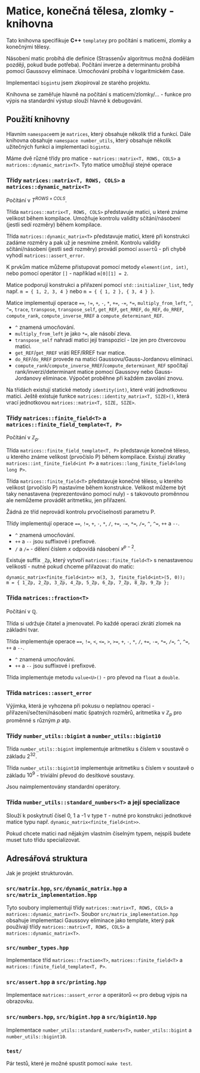 # Matice, konečná tělesa, zlomky - knihovna

Tato knihovna specifikuje **C++** `template`y pro počítání s maticemi, zlomky a konečnými tělesy.

Násobení matic probíhá dle definice (Strassenův algoritmus možná dodělám později, pokud bude potřeba).
Počítání inverze a determinantu probíhá pomocí Gaussovy eliminace.
Umocňování probíhá v logaritmickém čase.

Implementaci `bigint`u jsem zkopíroval ze starého projektu.

Knihovna se zaměřuje hlavně na počítání s maticem/zlomky/... - funkce pro výpis na standardní výstup slouží hlavně k debugování.

## Použití knihovny

Hlavním `namespace`em je `matrices`, který obsahuje několik tříd a funkcí.
Dále knihovna obsahuje `namespace number_utils`, který obsahuje několik užitečných funkcí a implementaci `bigint`u.

Máme dvě různé třídy pro matice - `matrices::matrix<T, ROWS, COLS>` a `matrices::dynamic_matrix<T>`.
Tyto matice umožňují stejné operace

### Třídy `matrices::matrix<T, ROWS, COLS>` a `matrices::dynamic_matrix<T>`

Počítání v $T^{ROWS\times COLS}$.

Třída `matrices::matrix<T, ROWS, COLS>` představuje matici, u které známe velikost během kompilace.
Umožňuje kontrolu validity sčítání/násobení (jestli sedí rozměry) během kompilace.

Třída `matrices::dynamic_matrix<T>` představuje matici, které při konstrukci zadáme rozměry a pak už je nesmíme změnit.
Kontrolu validity sčítání/násobení (jestli sedí rozměry) provádí pomocí `assert`ů - při chybě vyhodí `matrices::assert_error`.

K prvkům matice můžeme přistupovat pomocí metody `element(int, int)`, nebo pomocí operátor `[]` - například `m[0][1] = 2`.

Matice podporují konstrukci a přiřazení pomocí `std::initializer_list`, tedy např. `m = { 1, 2, 3, 4 }` nebo `m = { { 1, 2 }, { 3, 4 } }`.

Matice implementují operace `==`, `!=`, `+`, `-`, `*`, `+=`, `-=`, `*=`, `multiply_from_left`, `^`, `^=`, `trace`, `transpose`,
`transpose_self`, `get_REF`, `get_RREF`, `do_REF`, `do_RREF`, `compute_rank`, `compute_inverse_RREF` a `compute_determinant_REF`.
- `^` znamená umocňování.
- `multiply_from_left` je jako `*=`, ale násobí zleva.
- `transpose_self` nahradí matici její transpozicí - lze jen pro čtvercovou matici.
- `get_REF`/`get_RREF` vrátí REF/RREF tvar matice.
- `do_REF`/`do_RREF` provede na matici Gaussovu/Gauss-Jordanovu eliminaci.
- `compute_rank`/`compute_inverse_RREF`/`compute_determinant_REF`
    spočítají rank/inverzi/determinant matice pomocí Gaussovy nebo Gauss-Jordanovy eliminace. Výpočet proběhne při každém zavolání znovu.

Na třídách existují statické metody `identity(int)`, které vrátí jednotkovou matici.
Ještě existuje funkce `matrices::identity_matrix<T, SIZE>()`, která vrací jednotkovou `matrices::matrix<T, SIZE, SIZE>`.

### Třídy `matrices::finite_field<T>` a `matrices::finite_field_template<T, P>`

Počítání v $\mathbb Z_p$.

Třída `matrices::finite_field_template<T, P>` představuje konečné těleso, u kterého známe velikost (prvočíslo P) během kompilace.
Existují zkratky `matrices::int_finite_field<int P>` a `matrices::long_finite_field<long long P>`.

Třída `matrices::finite_field<T>` představuje konečné těleso, u kterého velikost (prvočíslo P) nastavíme během konstrukce.
Velikost můžeme být taky nenastavena (reprezentováno pomocí nuly) - s takovouto proměnnou ale nemůžeme provádět aritmetiku, jen přiřazení.

Žádná ze tříd neprovádí kontrolu prvočíselnosti parametru P.

Třídy implementují operace `==`, `!=`, `+`, `-`, `*`, `/`, `+=`, `-=`, `*=`, `/=`, `^`, `^=`, `++` a `--`.
- `^` znamená umocňování.
- `++` a `--` jsou suffixové i prefixové.
- `/` a `/=` - dělení číslem $x$ odpovídá násobení $x^{p - 2}$.

Existuje suffix `_Zp`, který vytvoří `matrices::finite_field<T>` s nenastavenou velikostí - nutné pokud chceme přiřazovat do matic:
```
dynamic_matrix<finite_field<int>> m(3, 3, finite_field<int>(5, 0));
m = { 1_Zp, 2_Zp, 3_Zp, 4_Zp, 5_Zp, 6_Zp, 7_Zp, 8_Zp, 9_Zp };
```

### Třída `matrices::fraction<T>`

Počítání v $\mathbb Q$.

Třída si udržuje čitatel a jmenovatel. Po každé operaci zkrátí zlomek na základní tvar.

Třída implementuje operace `==`, `!=`, `<`, `<=`, `>`, `>=`, `+`, `-`, `*`, `/`, `+=`, `-=`, `*=`, `/=`, `^`, `^=`, `++` a `--`.
- `^` znamená umocňování.
- `++` a `--` jsou suffixové i prefixové.

Třída implementuje metodu `value<U>()` - pro převod na `float` a `double`.

### Třída `matrices::assert_error`

Výjimka, která je vyhozena při pokusu o neplatnou operaci - přířazení/sečtení/násobení matic špatných rozměrů,
aritmetika v $\mathbb Z_p$ pro proměnné s různým $p$ atp.

### Třídy `number_utils::bigint` a `number_utils::bigint10`

Třída `number_utils::bigint` implementuje aritmetiku s číslem v soustavě o základu $2^{32}$.

Třída `number_utils::bigint10` implementuje aritmetiku s číslem v soustavě o základu $10^9$ - triviální převod do desítkové soustavy.

Jsou naimplementovány standardní operátory.

### Třída `number_utils::standard_numbers<T>` a její specializace

Slouží k poskytnutí čísel 0, 1 a -1 v type `T` - nutné pro konstrukci jednotkové matice typu např. `dynamic_matrix<finite_field<int>>`.

Pokud chcete matici nad nějakým vlastním číselným typem, nejspíš budete muset tuto třídu specializovat.

## Adresářová struktura

Jak je projekt strukturován.

### `src/matrix.hpp`, `src/dynamic_matrix.hpp` a `src/matrix_implementation.hpp`

Tyto soubory implementují třídy `matrices::matrix<T, ROWS, COLS>` a `matrices::dynamic_matrix<T>`.
Soubor `src/matrix_implementation.hpp` obsahuje implementaci Gaussovy eliminace jako template,
který pak používají třídy `matrices::matrix<T, ROWS, COLS>` a `matrices::dynamic_matrix<T>`.

### `src/number_types.hpp`

Implementace tříd `matrices::fraction<T>`, `matrices::finite_field<T>` a `matrices::finite_field_template<T, P>`.

### `src/assert.hpp` a `src/printing.hpp`

Implementace `matrices::assert_error` a operátorů `<<` pro debug výpis na obrazovku.

### `src/numbers.hpp`, `src/bigint.hpp` a `src/bigint10.hpp`

Implementace `number_utils::standard_numbers<T>`, `number_utils::bigint` a `number_utils::bigint10`.

### `test/`

Pár testů, které je možné spustit pomocí `make test`.

